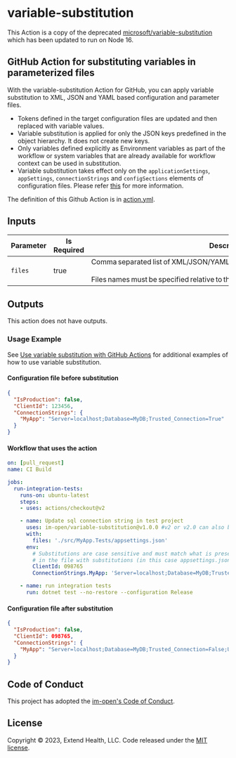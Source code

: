 # variable-substitution

This Action is a copy of the deprecated [microsoft/variable-substitution] which has been updated to run on Node 16.

## GitHub Action for substituting variables in parameterized files

With the variable-substitution Action for GitHub, you can apply variable substitution to XML, JSON and YAML based configuration and parameter files.

- Tokens defined in the target configuration files are updated and then replaced with variable values.
- Variable substitution is applied for only the JSON keys predefined in the object hierarchy. It does not create new keys.
- Only variables defined explicitly as Environment variables as part of the workflow or system variables that are already available for workflow context can be used in substitution.
- Variable substitution takes effect only on the `applicationSettings`, `appSettings`, `connectionStrings` and `configSections` elements of configuration files. Please refer [this](https://docs.microsoft.com/en-us/azure/devops/pipelines/tasks/transforms-variable-substitution?view=azure-devops&tabs=Classic#xml-variable-substitution) for more information.

The definition of this Github Action is in [action.yml](https://github.com/im-open/variable-substitution/blob/master/action.yml).

## Inputs

| Parameter | Is Required | Description                                                                                                                                   |
|-----------|-------------|-----------------------------------------------------------------------------------------------------------------------------------------------|
| `files`   | true        | Comma separated list of XML/JSON/YAML files in which tokens are to be substituted. <br/><br/>Files names must be specified relative to the folder-path. |

## Outputs

This action does not have outputs.

### Usage Example

See [Use variable substitution with GitHub Actions](https://docs.microsoft.com/en-us/azure/developer/github/github-variable-substitution) for additional examples of how to use variable substitution.

#### Configuration file before substitution

```json
{
  "IsProduction": false,
  "ClientId": 123456,
  "ConnectionStrings": {
    "MyApp": "Server=localhost;Database=MyDB;Trusted_Connection=True"
  }
}
```

#### Workflow that uses the action

```yaml
on: [pull_request]
name: CI Build

jobs:
  run-integration-tests:
    runs-on: ubuntu-latest
    steps:
    - uses: actions/checkout@v2

    - name: Update sql connection string in test project
      uses: im-open/variable-substitution@v1.0.0 #v2 or v2.0 can also be used
      with:
        files: './src/MyApp.Tests/appsettings.json'
      env:
        # Substitutions are case sensitive and must match what is present
        # in the file with substitutions (in this case appsettings.json)
        ClientId: 098765
        ConnectionStrings.MyApp: 'Server=localhost;Database=MyDB;Trusted_Connection=False;User ID=SA;Password=Abc123!'

    - name: run integration tests
      run: dotnet test --no-restore --configuration Release
 ```

#### Configuration file after substitution

```json
{
  "IsProduction": false,
  "ClientId": 098765,
  "ConnectionStrings": {
    "MyApp": "Server=localhost;Database=MyDB;Trusted_Connection=False;User ID=SA;Password=Abc123!"
  }
}
```

## Code of Conduct

This project has adopted the [im-open's Code of Conduct](https://github.com/im-open/.github/blob/main/CODE_OF_CONDUCT.md).

## License

Copyright &copy; 2023, Extend Health, LLC. Code released under the [MIT license](LICENSE).

[microsoft/variable-substitution]: https://github.com/microsoft/variable-substitution
